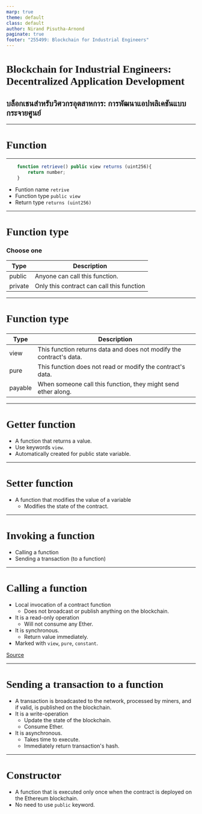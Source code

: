 ```yaml
---
marp: true
theme: default
class: default
author: Nirand Pisutha-Arnond
paginate: true
footer: "255499: Blockchain for Industrial Engineers"
---
```


<style>
@import url('https://fonts.googleapis.com/css2?family=Prompt:ital,wght@0,100;0,300;0,400;0,700;1,100;1,300;1,400;1,700&display=swap');

    :root {
    font-family: Prompt;
    --hl-color: #D57E7E;
}
h1 {
  font-family: Prompt
}
</style>

# Blockchain for Industrial Engineers: Decentralized Application Development

## บล็อกเชนสำหรับวิศวกรอุตสาหการ: การพัฒนาแอปพลิเคชันแบบกระจายศูนย์

---

# Function

---

```js
    function retrieve() public view returns (uint256){
        return number;
    }
```

- Funtion name `retrive`
- Function type `public view`
- Return type `returns (uint256)`

---

# Function type

### Choose one

| Type    | Description                               |
| ------- | ----------------------------------------- |
| public  | Anyone can call this function.            |
| private | Only this contract can call this function |

---

# Function type

###

| Type    | Description                                                         |
| ------- | ------------------------------------------------------------------- |
| view    | This function returns data and does not modify the contract's data. |
| pure    | This function does not read or modify the contract's data.          |
| payable | When someone call this function, they might send ether along.       |

---

# Getter function

- A function that returns a value.
- Use keywords `view`.
- Automatically created for public state variable.

---

# Setter function

- A function that modifies the value of a variable
  - Modifies the state of the contract.

---

# Invoking a function

- Calling a function
- Sending a transaction (to a function)

---

# Calling a function

- Local invocation of a contract function
  - Does not broadcast or publish anything on the blockchain.
- It is a read-only operation
  - Will not consume any Ether.
- It is synchronous.
  - Return value immediately.
- Marked with `view`, `pure`, `constant`.

[Source](https://ethereum.stackexchange.com/questions/765/what-is-the-difference-between-a-transaction-and-a-call)

---

# Sending a transaction to a function

- A transaction is broadcasted to the network, processed by miners, and if valid, is published on the blockchain.
- It is a write-operation
  - Update the state of the blockchain.
  - Consume Ether.
- It is asynchronous.
  - Takes time to execute.
  - Immediately return transaction's hash.

---

# Constructor

- A function that is executed only once when the contract is deployed on the Ethereum blockchain.
- No need to use `public` keyword.
